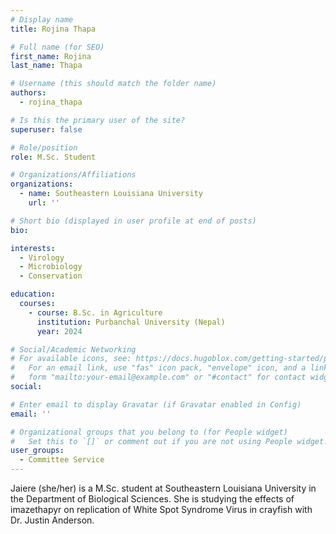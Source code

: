 ```yaml
---
# Display name
title: Rojina Thapa

# Full name (for SEO)
first_name: Rojina
last_name: Thapa

# Username (this should match the folder name)
authors:
  - rojina_thapa

# Is this the primary user of the site?
superuser: false

# Role/position
role: M.Sc. Student

# Organizations/Affiliations
organizations:
  - name: Southeastern Louisiana University
    url: ''

# Short bio (displayed in user profile at end of posts)
bio: 

interests:
  - Virology
  - Microbiology
  - Conservation

education:
  courses:
    - course: B.Sc. in Agriculture
      institution: Purbanchal University (Nepal)
      year: 2024

# Social/Academic Networking
# For available icons, see: https://docs.hugoblox.com/getting-started/page-builder/#icons
#   For an email link, use "fas" icon pack, "envelope" icon, and a link in the
#   form "mailto:your-email@example.com" or "#contact" for contact widget.
social:

# Enter email to display Gravatar (if Gravatar enabled in Config)
email: ''

# Organizational groups that you belong to (for People widget)
#   Set this to `[]` or comment out if you are not using People widget.
user_groups:
  - Committee Service
---
```


Jaiere (she/her) is a M.Sc. student at Southeastern Louisiana University in the Department of Biological Sciences. She is studying the effects of imazethapyr on replication of White Spot Syndrome Virus in crayfish with Dr. Justin Anderson.